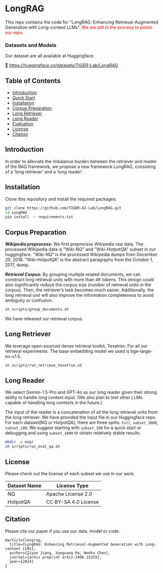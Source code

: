 # **LongRAG** 
This repo contains the code for "LongRAG: Enhancing Retrieval-Augmented Generation
with Long-context LLMs". <span style="color: red;">We are still in the process to polish our repo.</span>

### Datasets and Models
Our dataset are all available at Huggingface.

🤗  https://huggingface.co/datasets/TIGER-Lab/LongRAG

## **Table of Contents**
- [Introduction](#introduction)
- [Quick Start](#quick-start)
- [Installation](#installation)
- [Corpus Preparation](#corpus)
- [Long Retriever](#long-retriever)
- [Long Reader](#long-reader)
- [Evaluation](#evaluation)
- [License](#license)
- [Citation](#citation)


## **Introduction**
In order to alleviate the imbalance burden between the retriever and reader of the RAG framework, 
we propose a new framework LongRAG, consisting of a ‘long retriever’ and a ‘long reader’.

## **Installation**

Clone this repository and install the required packages:
```bash
git clone https://github.com/TIGER-AI-Lab/LongRAG.git
cd LongRAG
pip install -r requirements.txt
```

## **Corpus Preparation**

***Wikipedia preprocess:***
We first preprocess Wikipedia raw data. 
The processed Wikipedia data is "Wiki-NQ" and "Wiki-HotpotQA" subset in our huggingface.
"Wiki-NQ" is the processed Wikipedia dumps from December 20, 2018. "Wiki-HotpotQA" is 
the abstract paragraphs from the October 1, 2017, dump.

***Retrieval Corpus:*** By grouping multiple related documents, we can construct long 
retrieval units with more than 4K tokens. This design could also significantly reduce 
the corpus size (number of retrieval units in the corpus). Then, the retriever’s task 
becomes much easier. Additionally, the long retrieval unit will also improve the 
information completeness to avoid ambiguity or confusion.

```bash
sh scripts/group_documents.sh
```

We have released our retrieval corpus.

## **Long Retriever**
We leverage open-sourced dense retrieval toolkit, Tevatron. For all our retrieval experiments. 
The base embedding model we used is bge-large-en-v1.5.
```bash
sh scripts/run_retrieve_tevatron.sh
```

## **Long Reader**
We select Gemini-1.5-Pro and GPT-4o as our long reader given their strong ability
to handle long context input. (We also plan to test other LLMs capable of handling long contexts in the future.)

The input of the reader is a concatenation of all the long retrieval units from the long retriever.
We have provided the input file in our Huggingface repo. For each dataset(NQ or HotpotQA), there are 
three splits: ``full``, ``subset_1000``, ``subset_100``. We suggest starting with ``subset_100`` for a 
quick start or debugging and using ``subset_1000`` to obtain relatively stable results.

```bash
mkdir -p exp/
sh scripts/run_eval_qa.sh
```

## **License**
Please check out the license of each subset we use in our work.

| Dataset Name 	 | License Type   	               |
|----------------|--------------------------------|
| NQ        	    | Apache License 2.0           	 |
| HotpotQA    	  | CC BY-SA 4.0 License           |


## **Citation**

Please cite our paper if you use our data, model or code.

```
@article{longrag,
  title={LongRAG: Enhancing Retrieval-Augmented Generation with Long-context LLMs},
  author={Ziyan Jiang, Xueguang Ma, Wenhu Chen},
  journal={arXiv preprint arXiv:2406.15319},
  year={2024}
}
```
